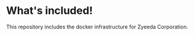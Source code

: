 What's included!
================

This repository includes the docker infrastructure for Zyeeda Corporation.
